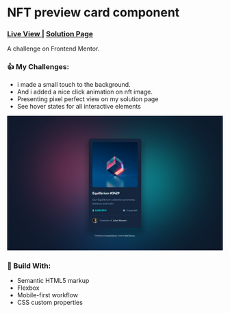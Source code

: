 <h1>NFT preview card component</h1>
<div>
  <h3>
    <a href="https://bilalturkmen.github.io/frontend-mentor-challenges/nft-preview-card/"> Live View </a>
    <span> | </span>
    <a href="https://frontendmentor.io/solutions/nft-preview-card-component-flexbox-nZkg6C_Bik"> Solution Page </a>
  </h3>
</div>
<div>
 A challenge on Frontend Mentor.
</div>

### 👍 My Challenges:

- i made a small touch to the background.
- And i added a nice click animation on nft image.
- Presenting pixel perfect view on my solution page
- See hover states for all interactive elements

![](./images/screenshot.png)

### 🎉 Build With:

- Semantic HTML5 markup
- Flexbox
- Mobile-first workflow
- CSS custom properties
